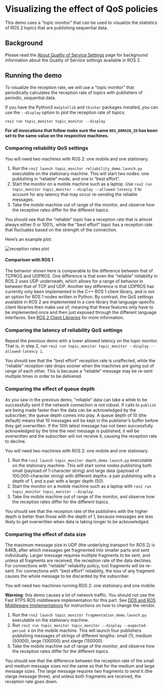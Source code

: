 # Visualizing the effect of QoS policies

This demo uses a “topic monitor” that can be used to visualize the statistics of ROS 2 topics that are publishing sequential data.

## Background
Please read the [About Quality of Service Settings](https://docs.ros.org/en/rolling/Concepts/About-Quality-of-Service-Settings.html) page for background information about the Quality of Service settings available in ROS 2.

## Running the demo
To visualize the reception rate, we will use a “topic monitor” that periodically calculates the reception rate of topics with publishers of periodic, sequential data.

If you have the Python3 `matplotlib` and `tkinter` packages installed, you can use the `--display` option to plot the reception rate of topics:
```
ros2 run topic_monitor topic_monitor --display
```

**For all invocations that follow make sure the same `ROS_DOMAIN_ID` has been set to the same value on the respective machines.**


### Comparing reliability QoS settings
You will need two machines with ROS 2: one mobile and one stationary.

1. Run the `ros2 launch topic_monitor reliability_demo.launch.py` executable on the stationary machine.
This will start two nodes: one publishing in “reliable” mode, and one in “best effort”.
1. Start the monitor on a mobile machine such as a laptop.
Use `ros2 run topic_monitor topic_monitor --display --allowed-latency 5` to account for any latency that may occur re-sending the reliable messages.
1. Take the mobile machine out of range of the monitor, and observe how the reception rates differ for the different topics.

You should see that the "reliable" topic has a reception rate that is almost always either 0 or 100%, while the "best effort" topic has a reception rate that fluctuates based on the strength of the connection.

Here’s an example plot:

![reception rates plot](https://github.com/ros2/demos/raw/master/topic_monitor/doc/reliability_comparison.png "Sample plot of reception rates")

#### Comparison with ROS 1
The behavior shown here is comparable to the difference between that of TCPROS and UDPROS.
One difference is that even the “reliable” reliability in ROS 2 uses UDP underneath, which allows for a range of behavior in between that of TCP and UDP.
Another key difference is that UDPROS has currently only been implemented in the C++ ROS 1 client library, and is not an option for ROS 1 nodes written in Python.
By contrast, the QoS settings available in ROS 2 are implemented in a core library that language-specific client libraries then make use of, meaning that these features only have to be implemented once and then just exposed through the different language interfaces.
See [ROS 2 Client Libraries](https://docs.ros.org/en/rolling/Concepts/About-ROS-2-Client-Libraries.html) for more information.


### Comparing the latency of reliability QoS settings
Repeat the previous demo with a lower allowed latency on the topic monitor.
That is, in step 2, run `ros2 run topic_monitor topic_monitor --display --allowed-latency 1`.

You should see that the “best effort” reception rate is unaffected, while the “reliable” reception rate drops sooner when the machines are going out of range of each other.
This is because a “reliable” message may be re-sent multiple times in order to be delivered.

### Comparing the effect of queue depth
As you saw in the previous demo, “reliable” data can take a while to be successfully sent if the network connection is not robust.
If calls to `publish` are being made faster than the data can be acknowledged by the subscriber, the queue depth comes into play.
A queue depth of 10 (the default) means that 10 messages will be kept in the publisher’s buffer before they get overwritten.
If the 10th latest message has not been successfully acknowledged by the time the next message is published, it will be overwritten and the subscriber will not receive it, causing the reception rate to decline.

You will need two machines with ROS 2: one mobile and one stationary.

1. Run the `ros2 launch topic_monitor depth_demo.launch.py` executable on the stationary machine.
This will start some nodes publishing both small (payload of 1-character string) and large data (payload of 100,000-character string) with different depths: a pair publishing with a depth of 1, and a pair with a larger depth (50).
1. Start the monitor on a mobile machine such as a laptop with `ros2 run topic_monitor topic_monitor --display`.
1. Take the mobile machine out of range of the monitor, and observe how the reception rates differ for the different topics.

You should see that the reception rate of the publishers with the higher depth is better than those with the depth of 1, because messages are less likely to get overwritten when data is taking longer to be acknowledged.


### Comparing the effect of data size
The maximum message size in UDP (the underlying transport for ROS 2) is 64KB, after which messages get fragmented into smaller parts and sent individually.
Larger message requires multiple fragments to be sent, and unless all fragments are received, the reception rate of the data declines.
For connections with "reliable" reliability policy, lost fragments will be re-sent.
For connections with "best effort" reliability, the loss of any fragment causes the whole message to be discarded by the subscriber.

You will need two machines running ROS 2: one stationary and one mobile.

**Warning**: this demo causes a lot of network traffic.
You should not use the Fast RTPS ROS middleware implementation for this part.
See [DDS and ROS Middleware Implementations](https://docs.ros.org/en/rolling/Concepts/About-Different-Middleware-Vendors.html) for instructions on how to change the vendor.

1. Run the `ros2 launch topic_monitor fragmentation_demo.launch.py` executable on the stationary machine.
1. Run `ros2 run topic_monitor topic_monitor --display --expected-period 4` on the mobile machine.
This will launch four publishers publishing messages of strings of different lengths: small (1), medium (50000), large (100000) and xlarge (150000).
1. Take the mobile machine out of range of the monitor, and observe how the reception rates differ for the different topics.

You should see that the difference between the reception rate of the small and medium message sizes not the same as that for the medium and large message sizes.
The large message requires two fragments to send it (the xlarge message three), and unless both fragments are received, the reception rate goes down.
